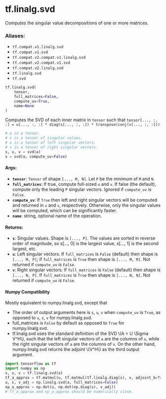 <div itemscope itemtype="http://developers.google.com/ReferenceObject">
<meta itemprop="name" content="tf.linalg.svd" />
<meta itemprop="path" content="Stable" />
</div>

# tf.linalg.svd

Computes the singular value decompositions of one or more matrices.

### Aliases:

* `tf.compat.v1.linalg.svd`
* `tf.compat.v1.svd`
* `tf.compat.v2.compat.v1.linalg.svd`
* `tf.compat.v2.compat.v1.svd`
* `tf.compat.v2.linalg.svd`
* `tf.linalg.svd`
* `tf.svd`

``` python
tf.linalg.svd(
    tensor,
    full_matrices=False,
    compute_uv=True,
    name=None
)
```

<!-- Placeholder for "Used in" -->

Computes the SVD of each inner matrix in `tensor` such that
`tensor[..., :, :] = u[..., :, :] * diag(s[..., :, :]) *
 transpose(conj(v[..., :, :]))`

```python
# a is a tensor.
# s is a tensor of singular values.
# u is a tensor of left singular vectors.
# v is a tensor of right singular vectors.
s, u, v = svd(a)
s = svd(a, compute_uv=False)
```

#### Args:


* <b>`tensor`</b>: `Tensor` of shape `[..., M, N]`. Let `P` be the minimum of `M` and
  `N`.
* <b>`full_matrices`</b>: If true, compute full-sized `u` and `v`. If false
  (the default), compute only the leading `P` singular vectors.
  Ignored if `compute_uv` is `False`.
* <b>`compute_uv`</b>: If `True` then left and right singular vectors will be
  computed and returned in `u` and `v`, respectively. Otherwise, only the
  singular values will be computed, which can be significantly faster.
* <b>`name`</b>: string, optional name of the operation.


#### Returns:


* <b>`s`</b>: Singular values. Shape is `[..., P]`. The values are sorted in reverse
  order of magnitude, so s[..., 0] is the largest value, s[..., 1] is the
  second largest, etc.
* <b>`u`</b>: Left singular vectors. If `full_matrices` is `False` (default) then
  shape is `[..., M, P]`; if `full_matrices` is `True` then shape is
  `[..., M, M]`. Not returned if `compute_uv` is `False`.
* <b>`v`</b>: Right singular vectors. If `full_matrices` is `False` (default) then
  shape is `[..., N, P]`. If `full_matrices` is `True` then shape is
  `[..., N, N]`. Not returned if `compute_uv` is `False`.



#### Numpy Compatibility
Mostly equivalent to numpy.linalg.svd, except that
  * The order of output  arguments here is `s`, `u`, `v` when `compute_uv` is
    `True`, as opposed to `u`, `s`, `v` for numpy.linalg.svd.
  * full_matrices is `False` by default as opposed to `True` for
     numpy.linalg.svd.
  * tf.linalg.svd uses the standard definition of the SVD
    \\(A = U \Sigma V^H\\), such that the left singular vectors of `a` are
    the columns of `u`, while the right singular vectors of `a` are the
    columns of `v`. On the other hand, numpy.linalg.svd returns the adjoint
    \\(V^H\\) as the third output argument.
```python
import tensorflow as tf
import numpy as np
s, u, v = tf.linalg.svd(a)
tf_a_approx = tf.matmul(u, tf.matmul(tf.linalg.diag(s), v, adjoint_b=True))
u, s, v_adj = np.linalg.svd(a, full_matrices=False)
np_a_approx = np.dot(u, np.dot(np.diag(s), v_adj))
# tf_a_approx and np_a_approx should be numerically close.
```

